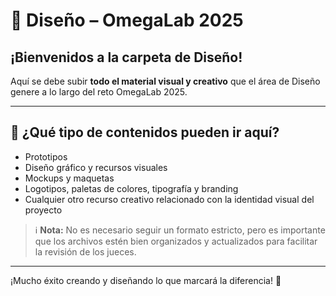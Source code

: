 # 🎨 Diseño – OmegaLab 2025

## ¡Bienvenidos a la carpeta de Diseño!

Aquí se debe subir **todo el material visual y creativo** que el área de Diseño genere a lo largo del reto OmegaLab 2025.

---

## 🎨 ¿Qué tipo de contenidos pueden ir aquí?

- Prototipos
- Diseño gráfico y recursos visuales
- Mockups y maquetas
- Logotipos, paletas de colores, tipografía y branding
- Cualquier otro recurso creativo relacionado con la identidad visual del proyecto

> ℹ️ **Nota:** No es necesario seguir un formato estricto, pero es importante que los archivos estén bien organizados y actualizados para facilitar la revisión de los jueces.

---

¡Mucho éxito creando y diseñando lo que marcará la diferencia! 🚀
